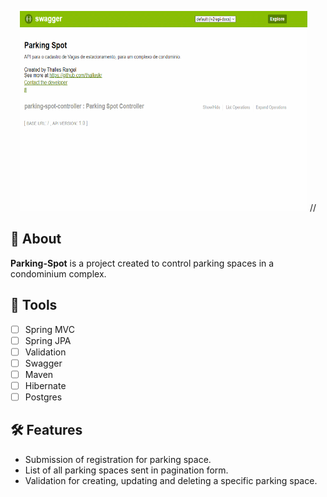 <p align="center">
  <img width="460" height="320" src="src/main/resources/assets/GIF 12-05-2022 00-11-15.gif">
  //
</p>

## 📗 About

**Parking-Spot** is a project created to control parking spaces in a condominium complex.
## 🔨 Tools

-   [ ] Spring MVC
-   [ ] Spring JPA
-   [ ] Validation
-   [ ] Swagger
-   [ ] Maven
-   [ ] Hibernate
-   [ ] Postgres

## 🛠️ Features
- Submission of registration for parking space.
- List of all parking spaces sent in pagination form.
- Validation for creating, updating and deleting a specific parking space.

